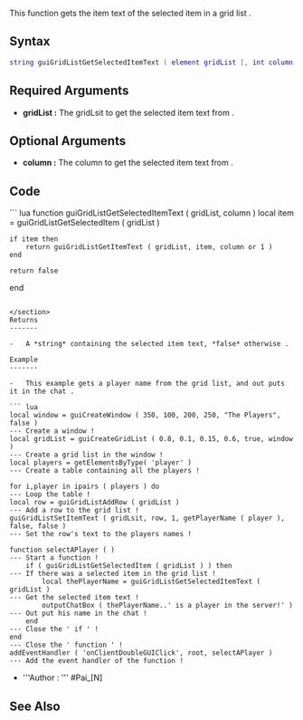 This function gets the item text of the selected item in a grid list .

Syntax
------

``` lua
string guiGridListGetSelectedItemText ( element gridList [, int column = 1 ] )
```

Required Arguments
------------------

-   **gridList :** The gridLsit to get the selected item text from .

Optional Arguments
------------------

-   **column :** The column to get the selected item text from .

Code
----

<section name='Client' class='client' show='true'>
``` lua
function guiGridListGetSelectedItemText ( gridList, column )
    local item = guiGridListGetSelectedItem ( gridList )
    
    if item then
        return guiGridListGetItemText ( gridList, item, column or 1 )
    end

    return false
end
```

</section>
Returns
-------

-   A *string* containing the selected item text, *false* otherwise .

Example
-------

-   This example gets a player name from the grid list, and out puts it in the chat .

``` lua
local window = guiCreateWindow ( 350, 100, 200, 250, "The Players", false )
--- Create a window !
local gridList = guiCreateGridList ( 0.8, 0.1, 0.15, 0.6, true, window )
--- Create a grid list in the window !
local players = getElementsByType( 'player' )
--- Create a table containing all the players !

for i,player in ipairs ( players ) do
--- Loop the table !
local row = guiGridListAddRow ( gridList )
--- Add a row to the grid list !
guiGridListSetItemText ( gridLsit, row, 1, getPlayerName ( player ), false, false )
--- Set the row's text to the players names !

function selectAPlayer ( )
--- Start a function !
    if ( guiGridListGetSelectedItem ( gridList ) ) then
--- If there was a selected item in the grid list !
        local thePlayerName = guiGridListGetSelectedItemText ( gridList )
--- Get the selected item text !
        outputChatBox ( thePlayerName..' is a player in the server!' )
--- Out put his name in the chat !
    end 
--- Close the ' if ' !
end
--- Close the ' function ' !
addEventHandler ( 'onClientDoubleGUIClick', root, selectAPlayer )
--- Add the event handler of the function !
```

-   '''Author : ''' \#Pai\_\[N\]

See Also
--------
